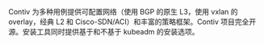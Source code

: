 Contiv 为多种用例提供可配置网络（使用 BGP 的原生 L3，使用 vxlan 的 overlay，经典 L2 和 Cisco-SDN/ACI）和丰富的策略框架。Contiv 项目完全开源。安装工具同时提供基于和不基于 kubeadm 的安装选项。
